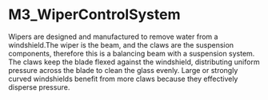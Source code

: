 # M3_WiperControlSystem

Wipers are designed and manufactured to remove water from a windshield.The wiper is the beam, and the claws are the suspension components, therefore this is a 
balancing beam with a suspension system. The claws keep the blade flexed against the windshield, distributing uniform pressure across the blade to clean the glass evenly. Large or strongly curved windshields benefit from more claws because they effectively disperse pressure.
